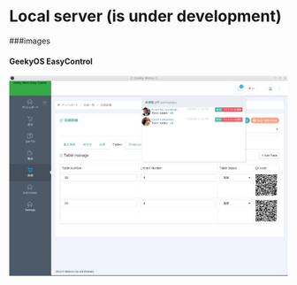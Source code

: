 Local server (is under development)
============================

###images

#### GeekyOS EasyControl
![GeekyOSEasyControl](https://raw.githubusercontent.com/geekylab/GeekyMenu/master/easy_control.png)
